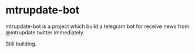 # mtrupdate-bot

mtrupdate-bot is a project which build a telegram bot for receive news from @mtrupdate twitter immediately.

Still building.
